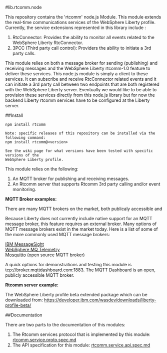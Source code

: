 #lib.rtcomm.node

This repository contains the 'rtcomm' node.js Module. This module extends the real-time communications services of the WebSphere Liberty profile. Currently, the service extensions represented in 
this library include :

1. RtcConnector: Provides the ability to monitor all events related to the WebSphere Liberty RtcConnector. 
2. 3PCC (Third party call control):  Providers the ability to initiate a 3rd party calls.

This module relies on both a message broker for sending (publishing) and receiving messages and the WebSphere Liberty rtcomm-1.0 feature to deliver these services. This node.js module is simply a client to these services. It can subscribe and receive RtcConnector related events and it can initiate a 3rd party call between two endpoints 
that are both registered with the WebSphere Liberty server. Eventually we would like to be able to provision these services directly from this node.js library but for now the backend Liberty rtcomm services have to be configured at the Liberty server.

##Install
```
npm install rtcomm

Note: specific releases of this repository can be installed via the following command:
npm install rtcomm@<version>

See the wiki page for what versions have been tested with specific versions of the 
WebSphere Liberty profile.
```

This module relies on the following:

1. An MQTT broker for publishing and receiving messages. 
2. An Rtcomm server that supports Rtcomm 3rd party calling and/or event monitoring. 

**MQTT Broker examples:**

There are many MQTT brokers on the market, both publicaly accessible and 

Because Liberty does not currently include native support for an MQTT message broker, this feature requires an external broker. Many options of MQTT message brokers exist in the market today. Here is a list of some of the more commonly used MQTT message brokers:

[IBM MessageSight](http://www-03.ibm.com/software/products/en/messagesight)  
[WebSphere MQ Telemetry](http://www-03.ibm.com/software/products/en/wmq-telemetry)  
[Mosquitto](http://mosquitto.org/) (open source MQTT broker)  

A quick options for demonstrations and testing this module is tcp://broker.mqttdashboard.com:1883. 
The MQTT Dashboard is an open, publicly accessible MQTT broker.  

**Rtcomm server example:**

The WebSphere Liberty profile beta extended package which can be downloaded from: 
https://developer.ibm.com/wasdev/downloads/liberty-profile-beta/

##Documentation

There are two parts to the documentation of this modules:

1. The Rtcomm services protocol that is implemented by this module: [rtcomm.service.proto.spec.md](/rtcomm.service.proto.spec.md)
2. The API specification for this module: [rtcomm.service.api.spec.md](/rtcomm.service.api.spec.md)
